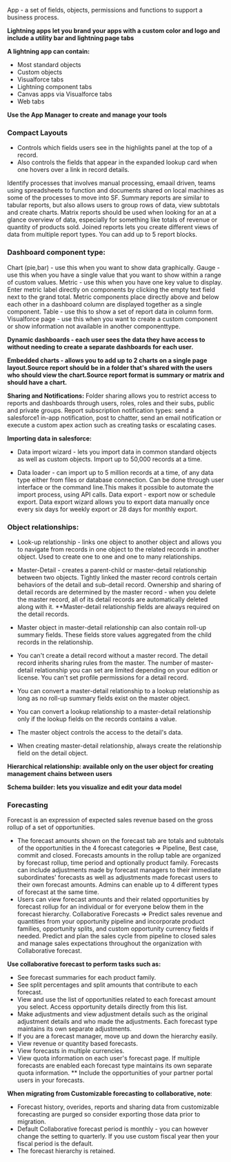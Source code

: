 App - a set of fields, objects, permissions and functions to support a business process.

**Lightning apps let you brand your apps with a custom color and logo and include a utility bar and lightning page tabs**

**A lightning app can contain:**
* Most standard objects
* Custom objects
* Visualforce tabs
* Lightning component tabs
* Canvas apps via Visualforce tabs
* Web tabs

**Use the App Manager to create and manage your tools**

### Compact Layouts
* Controls which fields users see in the highlights panel at the top of a record.
* Also controls the fields that appear in the expanded lookup card when one hovers over a link in record details.


Identify processes that involves manual processing, emaail driven, teams using spreadsheets to function and documents shared on local machines as some of the processes to move into SF.
Summary reports are similar to tabular reports, but also allows users to group rows of data, view subtotals 
and create charts.
Matrix reports should be used when looking for an at a glance overview of data, especially for something 
like totals of revenue or quantity of products sold.
Joined reports lets you create different views of data from multiple report types. You can add up to 
5 report blocks.

### Dashboard component type:
Chart (pie,bar) - use this when you want to show data graphically.
Gauge - use this when you have a single value that you want to show within a range of custom values.
Metric - use this when you have one key value to display. Enter metric label directly on components
by clicking the empty text field next to the grand total. Metric components place directly above and 
below each other in a dashboard column are displayed together as a single component.
Table - use this to show a set of report data in column form.
Visualforce page - use this when you want to create a custom component or show information not
available in another componenttype.

**Dynamic dashboards - each user sees the data they have access to without needing to create a 
separate dashboards for each user.**

**Embedded charts - allows you to add up to 2 charts on a single page layout.Source report should
be in a folder that's shared with the users who should view the chart.Source report format is summary 
or matrix and should have a chart.**

**Sharing and Notifications:**
Folder sharing allows you to restrict access to reports and dashboards through users, roles, roles and 
their subs, public and private groups.
Report subscription notification types: send a salesforce1 in-app notification, post to chatter, send an 
email notification or execute a custom apex action such as creating tasks or escalating cases.

**Importing data in salesforce:**
* Data import wizard - lets you import data in common standard objects as well as custom objects.
Import up to 50,000 records at a time.

* Data loader - can import up to 5 million records at a time, of any data type either from files or database
connection. Can be done through user interface or the command line.This makes it possible to automate 
the import process, using API calls.
Data export - export now or schedule export.
Data export wizard allows you to export data manually once every six days for weekly export or 28 days 
for monthly export.

### Object relationships:
* Look-up relationship - links one object to another object and allows you to navigate from records in one 
object to the related records in another object. Used to create one to one and one to many relationships.

* Master-Detail - creates a parent-child or master-detail relationship between two objects. Tightly linked the master record controls certain behaviors of the detail and sub-detail record. Ownership and sharing
of detail records are determined by the master record - when you delete the master record, all of its detail
records are automatically deleted along with it. **Master-detail relationship fields are always required
on the detail records.
* Master object in master-detail relationship can also contain roll-up summary fields. These fields store 
values aggregated from the child records in the relationship.

* You can't create a detail record without a master record. The detail record inherits sharing rules
from the master. The number of master-detail relationship you can set are limited depending on your 
edition or license. You can't set profile permissions for a detail record.
* You can convert a master-detail relationship to a lookup relationship as long as no roll-up summary
fields exist on the master object.
* You can convert a lookup relationship to a master-detail relationship only if the lookup fields on 
the records contains a value.
* The master object controls the access to the detail's data.
* When creating master-detail relationship, always create the relationship field on the detail object.

**Hierarchical relationship: available only on the user object for creating management chains between users**

**Schema builder: lets you visualize and edit your data model**

### Forecasting
Forecast is an expression of expected sales revenue based on the gross rollup of a set of opportunities.
* The forecast amounts shown on the forecast tab are totals and subtotals of the opportunities in the 4 forecast categories => Pipeline,
Best case, commit and closed.
Forecasts amounts in the rollup table are organized by forecast rollup, time period and optionally product family.
Forecasts can include adjustments made by forecast managers to their immediate subordinates' forecasts as well as adjustments made forecast 
users to their own forecast amounts.
Admins can enable up to 4 different types of forecast at the same time.
* Users can view forecast amounts and their related opportunities by forecast rollup for an individual or for everyone below them in 
the forecast hierarchy.
Collaborative Forecasts => Predict sales revenue and quantities from your opportunity pipeline and incorporate product families, opportunity
splits, and custom opportunity currency fields if needed.
Predict and plan the sales cycle from pipeline to closed sales and manage sales expectations throughout the organization with 
Collaborative forecast.

**Use collaborative forecast to perform tasks such as:**
* See forecast summaries for each product family.
* See split percentages and split amounts that contribute to each forecast.
* View and use the list of opportunities related to each forecast amount you select. Access opportunity details directly from this list.
* Make adjustments and view adjustment details such as the original adjustment details and who made the adjustments. Each forecast type
maintains its own separate adjustments.
* If you are a forecast manager, move up and down the hierarchy easily.
* View revenue or quantity based forecasts.
* View forecasts in multiple currencies. 
* View quota information on each user's forecast page. If multiple forecasts are enabled each forecast type maintains its own separate 
quota information.
** Include the opportunities of your partner portal users in your forecasts.
 
**When migrating from Customizable forecasting to collaborative, note**:
* Forecast history, overides, reports and sharing data from customizable forecasting are purged so consider exporting those data prior
to migration.
* Default Collaborative forecast period is monthly - you can however change the setting to quarterly. If you use custom fiscal year then 
your fiscal period is the default.
* The forecast hierarchy is retained.
